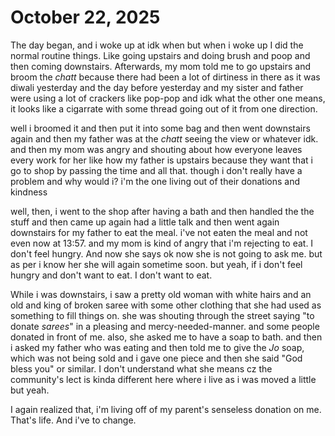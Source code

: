 # October 22, 2025

The day began, and i woke up at idk when but when i woke up I did the normal
routine things. Like going upstairs and doing brush and poop and then coming
downstairs. Afterwards, my mom told me to go upstairs and broom the _chatt_
because there had been a lot of dirtiness in there as it was diwali yesterday
and the day before yesterday and my sister and father were using a lot of
crackers like pop-pop and idk what the other one means, it looks like a
cigarrate with some thread going out of it from one direction.

well i broomed it and then put it into some bag and then went downstairs again
and then my father was at the _chatt_ seeing the view or whatever idk. and then
my mom was angry and shouting about how everyone leaves every work for her like
how my father is upstairs because they want that i go to shop by passing the
time and all that. though i don't really have a problem and why would i? i'm the
one living out of their donations and kindness

well, then, i went to the shop after having a bath and then handled the the
stuff and then came up again had a little talk and then went again downstairs
for my father to eat the meal. i've not eaten the meal and not even now at
13:57. and my mom is kind of angry that i'm rejecting to eat. I don't feel
hungry. And now she says ok now she is not going to ask me. but as per i know
her she will again sometime soon. but yeah, if i don't feel hungry and don't
want to eat. I don't want to eat.

While i was downstairs, i saw a pretty old woman with white hairs and an old and
king of broken saree with some other clothing that she had used as something to
fill things on. she was shouting through the street saying "to donate _sarees_"
in a pleasing and mercy-needed-manner. and some people donated in front of me.
also, she asked me to have a soap to bath. and then i asked my father who was
eating and then told me to give the _Jo_ soap, which was not being sold and i
gave one piece and then she said "God bless you" or similar. I don't understand
what she means cz the community's lect is kinda different here where i live as i
was moved a little but yeah.

I again realized that, i'm living off of my parent's senseless donation on me.
That's life. And i've to change.
